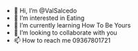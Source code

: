 - 👋 Hi, I’m @ValSalcedo
- 👀 I’m interested in Eating
- 🌱 I’m currently learning How To Be Yours
- 💞️ I’m looking to collaborate with you
- 📫 How to reach me 09367801721

<!---
ValSalcedo/ValSalcedo is a ✨ special ✨ repository because its `README.md` (this file) appears on your GitHub profile.
You can click the Preview link to take a look at your changes.
--->
